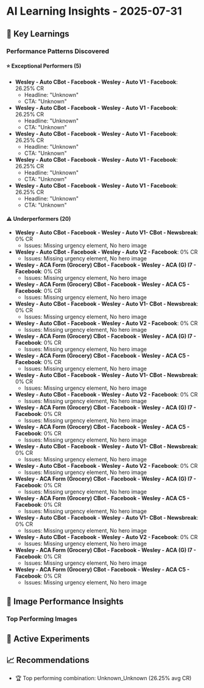 # AI Learning Insights - 2025-07-31

## 🧠 Key Learnings

### Performance Patterns Discovered

#### ⭐ Exceptional Performers (5)
- **Wesley - Auto CBot - Facebook - Wesley - Auto V1 - Facebook**: 26.25% CR
  - Headline: "Unknown"
  - CTA: "Unknown"
- **Wesley - Auto CBot - Facebook - Wesley - Auto V1 - Facebook**: 26.25% CR
  - Headline: "Unknown"
  - CTA: "Unknown"
- **Wesley - Auto CBot - Facebook - Wesley - Auto V1 - Facebook**: 26.25% CR
  - Headline: "Unknown"
  - CTA: "Unknown"
- **Wesley - Auto CBot - Facebook - Wesley - Auto V1 - Facebook**: 26.25% CR
  - Headline: "Unknown"
  - CTA: "Unknown"
- **Wesley - Auto CBot - Facebook - Wesley - Auto V1 - Facebook**: 26.25% CR
  - Headline: "Unknown"
  - CTA: "Unknown"

#### ⚠️ Underperformers (20)
- **Wesley - Auto CBot - Facebook - Wesley - Auto V1- CBot - Newsbreak**: 0% CR
  - Issues: Missing urgency element, No hero image
- **Wesley - Auto CBot - Facebook - Wesley - Auto V2 - Facebook**: 0% CR
  - Issues: Missing urgency element, No hero image
- **Wesley - ACA Form (Grocery) CBot - Facebook - Wesley - ACA (G) I7 - Facebook**: 0% CR
  - Issues: Missing urgency element, No hero image
- **Wesley - ACA Form (Grocery) CBot - Facebook - Wesley - ACA C5 - Facebook**: 0% CR
  - Issues: Missing urgency element, No hero image
- **Wesley - Auto CBot - Facebook - Wesley - Auto V1- CBot - Newsbreak**: 0% CR
  - Issues: Missing urgency element, No hero image
- **Wesley - Auto CBot - Facebook - Wesley - Auto V2 - Facebook**: 0% CR
  - Issues: Missing urgency element, No hero image
- **Wesley - ACA Form (Grocery) CBot - Facebook - Wesley - ACA (G) I7 - Facebook**: 0% CR
  - Issues: Missing urgency element, No hero image
- **Wesley - ACA Form (Grocery) CBot - Facebook - Wesley - ACA C5 - Facebook**: 0% CR
  - Issues: Missing urgency element, No hero image
- **Wesley - Auto CBot - Facebook - Wesley - Auto V1- CBot - Newsbreak**: 0% CR
  - Issues: Missing urgency element, No hero image
- **Wesley - Auto CBot - Facebook - Wesley - Auto V2 - Facebook**: 0% CR
  - Issues: Missing urgency element, No hero image
- **Wesley - ACA Form (Grocery) CBot - Facebook - Wesley - ACA (G) I7 - Facebook**: 0% CR
  - Issues: Missing urgency element, No hero image
- **Wesley - ACA Form (Grocery) CBot - Facebook - Wesley - ACA C5 - Facebook**: 0% CR
  - Issues: Missing urgency element, No hero image
- **Wesley - Auto CBot - Facebook - Wesley - Auto V1- CBot - Newsbreak**: 0% CR
  - Issues: Missing urgency element, No hero image
- **Wesley - Auto CBot - Facebook - Wesley - Auto V2 - Facebook**: 0% CR
  - Issues: Missing urgency element, No hero image
- **Wesley - ACA Form (Grocery) CBot - Facebook - Wesley - ACA (G) I7 - Facebook**: 0% CR
  - Issues: Missing urgency element, No hero image
- **Wesley - ACA Form (Grocery) CBot - Facebook - Wesley - ACA C5 - Facebook**: 0% CR
  - Issues: Missing urgency element, No hero image
- **Wesley - Auto CBot - Facebook - Wesley - Auto V1- CBot - Newsbreak**: 0% CR
  - Issues: Missing urgency element, No hero image
- **Wesley - Auto CBot - Facebook - Wesley - Auto V2 - Facebook**: 0% CR
  - Issues: Missing urgency element, No hero image
- **Wesley - ACA Form (Grocery) CBot - Facebook - Wesley - ACA (G) I7 - Facebook**: 0% CR
  - Issues: Missing urgency element, No hero image
- **Wesley - ACA Form (Grocery) CBot - Facebook - Wesley - ACA C5 - Facebook**: 0% CR
  - Issues: Missing urgency element, No hero image

## 📸 Image Performance Insights

### Top Performing Images

## 🔬 Active Experiments


## 📈 Recommendations

- 🏆 Top performing combination: Unknown_Unknown (26.25% avg CR)
